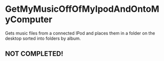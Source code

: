 # GetMyMusicOffOfMyIpodAndOntoMyComputer
Gets music files from a connected IPod and places them in a folder on the desktop sorted into folders by album.
## NOT COMPLETED!
